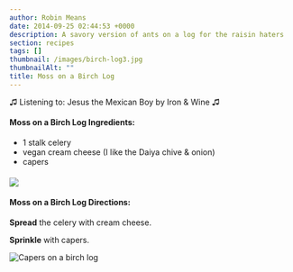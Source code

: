 ```yaml
---
author: Robin Means
date: 2014-09-25 02:44:53 +0000
description: A savory version of ants on a log for the raisin haters
section: recipes
tags: []
thumbnail: /images/birch-log3.jpg
thumbnailAlt: ""
title: Moss on a Birch Log
---
```


♫&nbsp;Listening to: Jesus the Mexican Boy by Iron & Wine ♫

#### Moss on a Birch Log Ingredients:

- 1 stalk celery
- vegan cream cheese (I like the Daiya chive & onion)
- capers

#### ![](/images/birch-logs.jpg)



#### Moss on a Birch Log Directions:

**Spread** the celery with cream cheese.

**Sprinkle** with capers.

![Capers on a birch log](/images/birch-log1.jpg)

